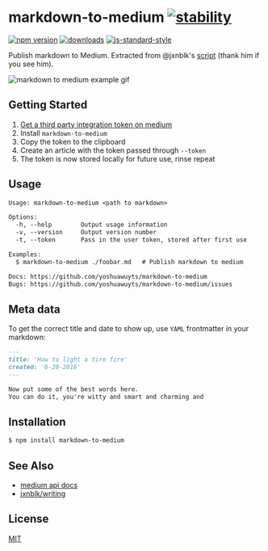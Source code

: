 # markdown-to-medium [![stability][0]][1]
[![npm version][2]][3] [![downloads][8]][9] [![js-standard-style][10]][11]

Publish markdown to Medium. Extracted from @jxnblk's
[script](https://github.com/jxnblk/writing/blob/gh-pages/medium.js) (thank him
if you see him).

![markdown to medium example gif](./medium.gif)

## Getting Started
1. [Get a third party integration token on medium][register]
2. Install `markdown-to-medium`
2. Copy the token to the clipboard
3. Create an article with the token passed through `--token`
4. The token is now stored locally for future use, rinse repeat

## Usage
```txt
Usage: markdown-to-medium <path to markdown>

Options:
  -h, --help        Output usage information
  -v, --version     Output version number
  -t, --token       Pass in the user token, stored after first use

Examples:
  $ markdown-to-medium ./foobar.md   # Publish markdown to medium

Docs: https://github.com/yoshuawuyts/markdown-to-medium
Bugs: https://github.com/yoshuawuyts/markdown-to-medium/issues
```

## Meta data
To get the correct title and date to show up, use `YAML` frontmatter in your
markdown:
```md
---
title: 'How to light a tire fire'
created: '6-20-2016'
---

Now put some of the best words here.
You can do it, you're witty and smart and charming and
```

## Installation
```sh
$ npm install markdown-to-medium
```

## See Also
- [medium api docs](https://github.com/Medium/medium-api-docs)
- [jxnblk/writing](https://github.com/jxnblk/writing)

## License
[MIT](https://tldrlegal.com/license/mit-license)

[register]: https://medium.com/me/settings
[0]: https://img.shields.io/badge/stability-experimental-orange.svg?style=flat-square
[1]: https://nodejs.org/api/documentation.html#documentation_stability_index
[2]: https://img.shields.io/npm/v/markdown-to-medium.svg?style=flat-square
[3]: https://npmjs.org/package/markdown-to-medium
[4]: https://img.shields.io/travis/yoshuawuyts/markdown-to-medium/master.svg?style=flat-square
[5]: https://travis-ci.org/yoshuawuyts/markdown-to-medium
[6]: https://img.shields.io/codecov/c/github/yoshuawuyts/markdown-to-medium/master.svg?style=flat-square
[7]: https://codecov.io/github/yoshuawuyts/markdown-to-medium
[8]: http://img.shields.io/npm/dm/markdown-to-medium.svg?style=flat-square
[9]: https://npmjs.org/package/markdown-to-medium
[10]: https://img.shields.io/badge/code%20style-standard-brightgreen.svg?style=flat-square
[11]: https://github.com/feross/standard
